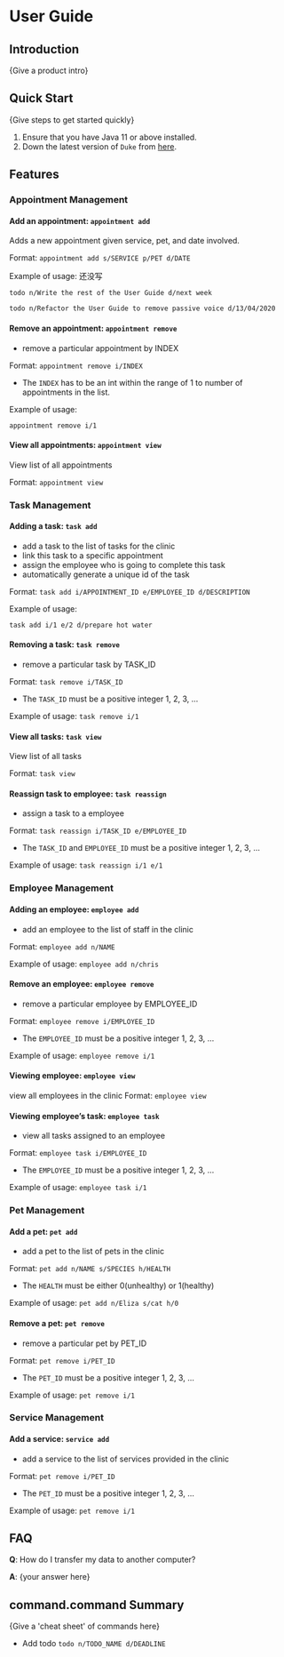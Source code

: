 # User Guide

## Introduction

{Give a product intro}

## Quick Start

{Give steps to get started quickly}

1. Ensure that you have Java 11 or above installed.
1. Down the latest version of `Duke` from [here](http://link.to/duke).

## Features 

### Appointment Management

#### Add an appointment: `appointment add`
Adds a new appointment given service, pet, and date involved.

Format: `appointment add s/SERVICE p/PET d/DATE`

Example of usage: 还没写

`todo n/Write the rest of the User Guide d/next week`

`todo n/Refactor the User Guide to remove passive voice d/13/04/2020`

#### Remove an appointment: `appointment remove`
- remove a particular appointment by INDEX

Format: `appointment remove i/INDEX`
* The `INDEX` has to be an int within the range of 1 to number of appointments in the list.

Example of usage: 

`appointment remove i/1`

#### View all appointments: `appointment view`
View list of all appointments

Format: `appointment view`

### Task Management

#### Adding a task: `task add`
- add a task to the list of tasks for the clinic
- link this task to a specific appointment
- assign the employee who is going to complete this task
- automatically generate a unique id of the task

Format: `task add i/APPOINTMENT_ID e/EMPLOYEE_ID d/DESCRIPTION`

Example of usage:

`task add i/1 e/2 d/prepare hot water`

#### Removing a task: `task remove`
- remove a particular task by TASK_ID

Format: `task remove i/TASK_ID`
* The `TASK_ID` must be a positive integer 1, 2, 3, …

Example of usage:
`task remove i/1`

#### View all tasks: `task view`
View list of all tasks

Format: `task view`

#### Reassign task to employee: `task reassign`
- assign a task to a employee

Format: `task reassign i/TASK_ID e/EMPLOYEE_ID`
* The `TASK_ID` and `EMPLOYEE_ID` must be a positive integer 1, 2, 3, …

Example of usage:
`task reassign i/1 e/1`


### Employee Management

#### Adding an employee: `employee add`
- add an employee to the list of staff in the clinic

Format: `employee add n/NAME`

Example of usage:
`employee add n/chris`

#### Remove an employee: `employee remove`
- remove a particular employee by EMPLOYEE_ID

Format: `employee remove i/EMPLOYEE_ID`
* The `EMPLOYEE_ID` must be a positive integer 1, 2, 3, …

Example of usage:
`employee remove i/1`


#### Viewing employee: `employee view`
view all employees in the clinic
Format: `employee view`

#### Viewing employee’s task: `employee task`
- view all tasks assigned to an employee

Format: `employee task i/EMPLOYEE_ID`
* The `EMPLOYEE_ID` must be a positive integer 1, 2, 3, …

Example of usage:
`employee task i/1`

### Pet Management
#### Add a pet: `pet add`
- add a pet to the list of pets in the clinic

Format: `pet add n/NAME s/SPECIES h/HEALTH`
* The `HEALTH` must be either 0(unhealthy) or 1(healthy)

Example of usage:
`pet add n/Eliza s/cat h/0`

#### Remove a pet: `pet remove`
- remove a particular pet by PET_ID

Format: `pet remove i/PET_ID`
* The `PET_ID` must be a positive integer 1, 2, 3, …

Example of usage:
`pet remove i/1`

### Service Management
#### Add a service: `service add`
- add a service to the list of services provided in the clinic

Format: `pet remove i/PET_ID`
* The `PET_ID` must be a positive integer 1, 2, 3, …

Example of usage:
`pet remove i/1`




## FAQ

**Q**: How do I transfer my data to another computer? 

**A**: {your answer here}

## command.command Summary

{Give a 'cheat sheet' of commands here}

* Add todo `todo n/TODO_NAME d/DEADLINE`
